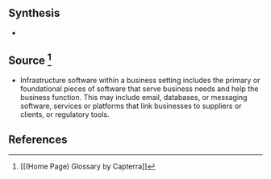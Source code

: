 ## Synthesis
- 
## Source [^1]
- Infrastructure software within a business setting includes the primary or foundational pieces of software that serve business needs and help the business function. This may include email, databases, or messaging software, services or platforms that link businesses to suppliers or clients, or regulatory tools.
## References

[^1]: [[(Home Page) Glossary by Capterra]]
